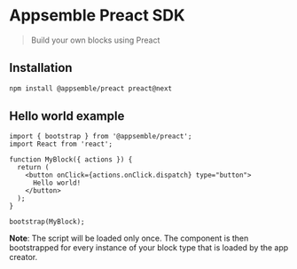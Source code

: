 # Appsemble Preact SDK

> Build your own blocks using Preact

## Installation

```sh
npm install @appsemble/preact preact@next
```

## Hello world example

```tsx
import { bootstrap } from '@appsemble/preact';
import React from 'react';

function MyBlock({ actions }) {
  return (
    <button onClick={actions.onClick.dispatch} type="button">
      Hello world!
    </button>
  );
}

bootstrap(MyBlock);
```

**Note**: The script will be loaded only once. The component is then bootstrapped for every instance
of your block type that is loaded by the app creator.
